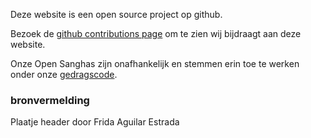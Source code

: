 Deze website is een open source project op github.

Bezoek de [github contributions page](https://github.com/buddha-dharma/micro-site/graphs/contributors) om te zien wij bijdraagt aan deze website.

Onze Open Sanghas zijn onafhankelijk en stemmen erin toe te werken onder onze [gedragscode](../code/).

### bronvermelding

Plaatje header door Frida Aguilar Estrada